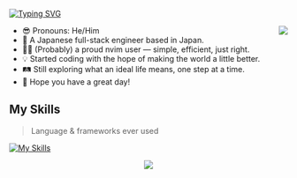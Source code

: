 [![Typing SVG](https://readme-typing-svg.demolab.com?font=Fira+Code&pause=1000&color=27C5F7&width=435&lines=Hello+world;My+name+is+zumikiti)](https://git.io/typing-svg)

<p>
  <img align=right src="https://github-readme-stats.vercel.app/api?username=zumikiti&show_icons=true&count_private=true&theme=transparent&line_height=28">

- 😎 Pronouns: He/Him  
- 🗾 A Japanese full-stack engineer based in Japan.  
- 🧑‍💻 (Probably) a proud nvim user — simple, efficient, just right.  
- 💡 Started coding with the hope of making the world a little better.  
- 🛤️ Still exploring what an ideal life means, one step at a time.  
- 🙌 Hope you have a great day!

</p>

## My Skills
> Language & frameworks ever used

[![My Skills](https://skillicons.dev/icons?i=php,go,nodejs,js,ts,html,css,scss,markdown,vue,vite,vitest,laravel,react,remix,tailwind)](https://skillicons.dev)

<p align='center'>
  <img src=https://profile-counter.glitch.me/zumikiti/count.svg>
</p>
